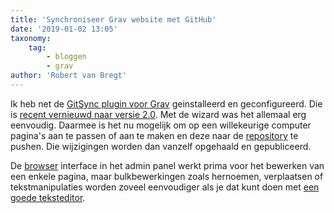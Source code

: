 ```yaml
---
title: 'Synchroniseer Grav website met GitHub'
date: '2019-01-02 13:05'
taxonomy:
    tag:
        - bloggen
        - grav
author: 'Robert van Bregt'
---
```


Ik heb net de [GitSync plugin voor Grav](https://www.mozilla.org/nl/firefox/) geinstalleerd en geconfigureerd. Die is [recent vernieuwd naar versie 2.0](https://getgrav.org/blog/git-sync-2.0). Met de wizard was het allemaal erg eenvoudig. Daarmee is het nu mogelijk om op een willekeurige computer pagina's aan te passen of aan te maken en deze naar de [repository](https://github.com/metbril/robertvanbregt-nl-grav/) te pushen. Die wijzigingen worden dan vanzelf opgehaald en gepubliceerd.

De [browser](https://www.mozilla.org/nl/firefox/) interface in het admin panel werkt prima voor het bewerken van een enkele pagina, maar bulkbewerkingen zoals hernoemen, verplaatsen of tekstmanipulaties worden zoveel eenvoudiger als je dat kunt doen met [een goede teksteditor](https://code.visualstudio.com/).